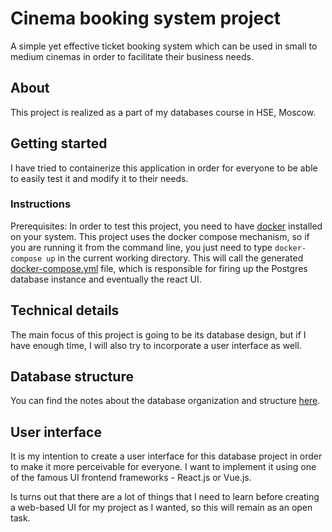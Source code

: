 # Cinema booking system project
A simple yet effective ticket booking system which can be used in small to medium cinemas in order to facilitate their business needs.

## About
This project is realized as a part of my databases course in HSE, Moscow.

## Getting started
I have tried to containerize this application in order for everyone to be able to easily test it and modify it to their needs.

### Instructions
Prerequisites: In order to test this project, you need to have [docker](https://www.docker.com/) installed on your system. This project uses the docker compose mechanism, so if you are running it from the command line, you just need to type `docker-compose up` in the current working directory. This will call the generated [docker-compose.yml](docker-compose.yml) file, which is responsible for firing up the Postgres database instance and eventually the react UI.

## Technical details
The main focus of this project is going to be its database design, but if I have enough time, I will also try to incorporate a user interface as well.

## Database structure
You can find the notes about the database organization and structure [here](db/README.md).

## User interface
It is my intention to create a user interface for this database project in order to make it more perceivable for everyone. I want to implement it using one of the famous UI frontend frameworks - React.js or Vue.js.

Is turns out that there are a lot of things that I need to learn before creating a web-based UI for my project as I wanted, so this will remain as an open task.

